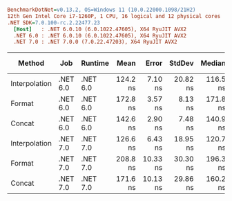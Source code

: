 ``` ini

BenchmarkDotNet=v0.13.2, OS=Windows 11 (10.0.22000.1098/21H2)
12th Gen Intel Core i7-1260P, 1 CPU, 16 logical and 12 physical cores
.NET SDK=7.0.100-rc.2.22477.23
  [Host]   : .NET 6.0.10 (6.0.1022.47605), X64 RyuJIT AVX2
  .NET 6.0 : .NET 6.0.10 (6.0.1022.47605), X64 RyuJIT AVX2
  .NET 7.0 : .NET 7.0.0 (7.0.22.47203), X64 RyuJIT AVX2


```
|        Method |      Job |  Runtime |     Mean |    Error |   StdDev |   Median | Ratio | RatioSD | Allocated | Alloc Ratio |
|-------------- |--------- |--------- |---------:|---------:|---------:|---------:|------:|--------:|----------:|------------:|
| Interpolation | .NET 6.0 | .NET 6.0 | 124.2 ns |  7.10 ns | 20.82 ns | 116.5 ns |  1.00 |    0.00 |      72 B |        1.00 |
|        Format | .NET 6.0 | .NET 6.0 | 172.8 ns |  3.57 ns |  8.13 ns | 171.8 ns |  1.40 |    0.23 |     224 B |        3.11 |
|        Concat | .NET 6.0 | .NET 6.0 | 142.6 ns |  2.90 ns |  7.48 ns | 140.9 ns |  1.16 |    0.18 |     288 B |        4.00 |
| Interpolation | .NET 7.0 | .NET 7.0 | 126.6 ns |  6.43 ns | 18.95 ns | 120.7 ns |  1.05 |    0.22 |      72 B |        1.00 |
|        Format | .NET 7.0 | .NET 7.0 | 208.8 ns | 10.33 ns | 30.30 ns | 196.3 ns |  1.73 |    0.38 |     224 B |        3.11 |
|        Concat | .NET 7.0 | .NET 7.0 | 171.6 ns | 10.13 ns | 29.86 ns | 160.2 ns |  1.41 |    0.28 |     288 B |        4.00 |
